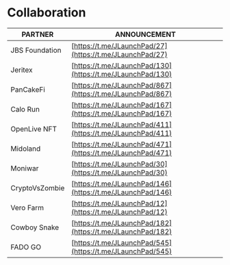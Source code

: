 # Collaboration

| PARTNER        | ANNOUNCEMENT                                               |
| -------------- | ---------------------------------------------------------- |
| JBS Foundation | [https://t.me/JLaunchPad/27](https://t.me/JLaunchPad/27)   |
| Jeritex        | [https://t.me/JLaunchPad/130](https://t.me/JLaunchPad/130) |
| PanCakeFi      | [https://t.me/JLaunchPad/867](https://t.me/JLaunchPad/867) |
| Calo Run       | [https://t.me/JLaunchPad/167](https://t.me/JLaunchPad/167) |
| OpenLive NFT   | [https://t.me/JLaunchPad/411](https://t.me/JLaunchPad/411) |
| Midoland       | [https://t.me/JLaunchPad/471](https://t.me/JLaunchPad/471) |
| Moniwar        | [https://t.me/JLaunchPad/30](https://t.me/JLaunchPad/30)   |
| CryptoVsZombie | [https://t.me/JLaunchPad/146](https://t.me/JLaunchPad/146) |
| Vero Farm      | [https://t.me/JLaunchPad/12](https://t.me/JLaunchPad/12)   |
| Cowboy Snake   | [https://t.me/JLaunchPad/182](https://t.me/JLaunchPad/182) |
| FADO GO        | [https://t.me/JLaunchPad/545](https://t.me/JLaunchPad/545) |
